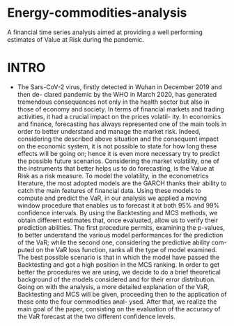 # Energy-commodities-analysis
A financial time series analysis aimed at providing a well performing estimates of Value at Risk during the pandemic.

# INTRO 

* The Sars-CoV-2 virus, firstly detected in Wuhan in December 2019 and then de- clared pandemic by the WHO in March 2020, has generated tremendous consequences not only in the health sector but also in those of economy and society. In terms of financial markets and trading activities, it had a crucial impact on the prices volatil- ity.
In economics and finance, forecasting has always represented one of the main tools in order to better understand and manage the market risk. Indeed, considering the described above situation and the consequent impact on the economic system, it is not possible to state for how long these effects will be going on; hence it is even more necessary try to predict the possible future scenarios. Considering the market volatility, one of the instruments that better helps us to do forecasting, is the Value at Risk as a risk measure.
To model the volatility, in the econometrics literature, the most adopted models are the GARCH thanks their ability to catch the main features of financial data. Using these models to compute and predict the VaR, in our analysis we applied a moving window procedure that enables us to forecast it at both 95% and 99% confidence intervals.
By using the Backtesting and MCS methods, we obtain different estimates that, once evaluated, allow us to verify their prediction abilities. The first procedure permits, examining the p-values, to better understand the various model performances for the prediction of the VaR; while the second one, considering the predictive ability com- puted on the VaR loss function, ranks all the type of model examined. The best possible scenario is that in which the model have passed the Backtesting and got a high position in the MCS ranking.
In order to get better the procedures we are using, we decide to do a brief theoretical background of the models considered and for their error distribution. Going on with the analysis, a more detailed explanation of the VaR, Backtesting and MCS will be given, proceeding then to the application of these onto the four commodities anal- ysed. After that, we realize the main goal of the paper, consisting on the evaluation of the accuracy of the VaR forecast at the two different confidence levels.
